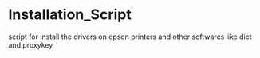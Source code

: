 # Installation_Script
script for install the drivers on epson printers and other softwares like dict and proxykey

